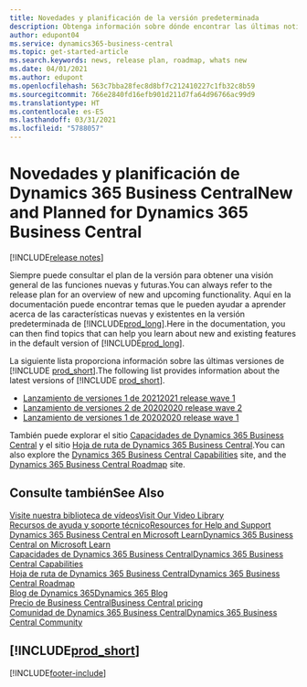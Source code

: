 ```yaml
---
title: Novedades y planificación de la versión predeterminada
description: Obtenga información sobre dónde encontrar las últimas noticias y actualizaciones para la versión predeterminada de Business Central.
author: edupont04
ms.service: dynamics365-business-central
ms.topic: get-started-article
ms.search.keywords: news, release plan, roadmap, whats new
ms.date: 04/01/2021
ms.author: edupont
ms.openlocfilehash: 563c7bba28fec8d8bf7c212410227c1fb32c8b59
ms.sourcegitcommit: 766e2840fd16efb901d211d7fa64d96766ac99d9
ms.translationtype: HT
ms.contentlocale: es-ES
ms.lasthandoff: 03/31/2021
ms.locfileid: "5788057"
---
```

# <a name="new-and-planned-for-dynamics-365-business-central"></a><span data-ttu-id="df946-103">Novedades y planificación de Dynamics 365 Business Central</span><span class="sxs-lookup"><span data-stu-id="df946-103">New and Planned for Dynamics 365 Business Central</span></span>

[!INCLUDE[release notes](includes/release-notes.md)]

<span data-ttu-id="df946-104">Siempre puede consultar el plan de la versión para obtener una visión general de las funciones nuevas y futuras.</span><span class="sxs-lookup"><span data-stu-id="df946-104">You can always refer to the release plan for an overview of new and upcoming functionality.</span></span> <span data-ttu-id="df946-105">Aquí en la documentación puede encontrar temas que le pueden ayudar a aprender acerca de las características nuevas y existentes en la versión predeterminada de [!INCLUDE[prod_long](includes/prod_long.md)].</span><span class="sxs-lookup"><span data-stu-id="df946-105">Here in the documentation, you can then find topics that can help you learn about new and existing features in the default version of [!INCLUDE[prod_long](includes/prod_long.md)].</span></span>  

<span data-ttu-id="df946-106">La siguiente lista proporciona información sobre las últimas versiones de [!INCLUDE [prod_short](includes/prod_short.md)].</span><span class="sxs-lookup"><span data-stu-id="df946-106">The following list provides information about the latest versions of [!INCLUDE [prod_short](includes/prod_short.md)].</span></span>  

* [<span data-ttu-id="df946-107">Lanzamiento de versiones 1 de 2021</span><span class="sxs-lookup"><span data-stu-id="df946-107">2021 release wave 1</span></span>](/dynamics365-release-plan/2021wave1/smb/dynamics365-business-central/planned-features)  
* [<span data-ttu-id="df946-108">Lanzamiento de versiones 2 de 2020</span><span class="sxs-lookup"><span data-stu-id="df946-108">2020 release wave 2</span></span>](/dynamics365-release-plan/2020wave2/smb/dynamics365-business-central/planned-features)  
* [<span data-ttu-id="df946-109">Lanzamiento de versiones 1 de 2020</span><span class="sxs-lookup"><span data-stu-id="df946-109">2020 release wave 1</span></span>](/dynamics365-release-plan/2020wave1/dynamics365-business-central/planned-features)  

<span data-ttu-id="df946-110">También puede explorar el sitio [Capacidades de Dynamics 365 Business Central](https://dynamics.microsoft.com/business-central/capabilities/) y el sitio [Hoja de ruta de Dynamics 365 Business Central](https://dynamics.microsoft.com/roadmap/business-central/).</span><span class="sxs-lookup"><span data-stu-id="df946-110">You can also explore the [Dynamics 365 Business Central Capabilities](https://dynamics.microsoft.com/business-central/capabilities/) site, and the [Dynamics 365 Business Central Roadmap](https://dynamics.microsoft.com/roadmap/business-central/) site.</span></span>  

## <a name="see-also"></a><span data-ttu-id="df946-111">Consulte también</span><span class="sxs-lookup"><span data-stu-id="df946-111">See Also</span></span>

[<span data-ttu-id="df946-112">Visite nuestra biblioteca de vídeos</span><span class="sxs-lookup"><span data-stu-id="df946-112">Visit Our Video Library</span></span>](across-videos.md)  
[<span data-ttu-id="df946-113">Recursos de ayuda y soporte técnico</span><span class="sxs-lookup"><span data-stu-id="df946-113">Resources for Help and Support</span></span>](product-help-and-support.md)  
[<span data-ttu-id="df946-114">Dynamics 365 Business Central en Microsoft Learn</span><span class="sxs-lookup"><span data-stu-id="df946-114">Dynamics 365 Business Central on Microsoft Learn</span></span>](/learn/dynamics365/business-central?WT.mc_id=dyn365bc_landingpage-docs)  
[<span data-ttu-id="df946-115">Capacidades de Dynamics 365 Business Central</span><span class="sxs-lookup"><span data-stu-id="df946-115">Dynamics 365 Business Central Capabilities</span></span>](https://dynamics.microsoft.com/business-central/capabilities/)  
[<span data-ttu-id="df946-116">Hoja de ruta de Dynamics 365 Business Central</span><span class="sxs-lookup"><span data-stu-id="df946-116">Dynamics 365 Business Central Roadmap</span></span>](https://dynamics.microsoft.com/roadmap/business-central/)  
[<span data-ttu-id="df946-117">Blog de Dynamics 365</span><span class="sxs-lookup"><span data-stu-id="df946-117">Dynamics 365 Blog</span></span>](https://cloudblogs.microsoft.com/dynamics365/it/product/business-central/)  
[<span data-ttu-id="df946-118">Precio de Business Central</span><span class="sxs-lookup"><span data-stu-id="df946-118">Business Central pricing</span></span>](https://dynamics.microsoft.com/business-central/overview/#pricing)  
[<span data-ttu-id="df946-119">Comunidad de Dynamics 365 Business Central</span><span class="sxs-lookup"><span data-stu-id="df946-119">Dynamics 365 Business Central Community</span></span>](https://community.dynamics.com/business/)

## [!INCLUDE[prod_short](includes/free_trial_md.md)]

[!INCLUDE[footer-include](includes/footer-banner.md)]